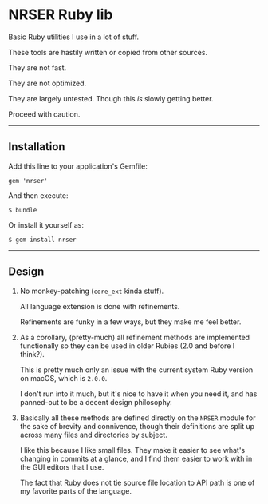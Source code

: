 NRSER Ruby lib
========================================================================

Basic Ruby utilities I use in a lot of stuff.

These tools are hastily written or copied from other sources. 

They are not fast.

They are not optimized.

They are largely untested. Though this *is* slowly getting better.

Proceed with caution.


------------------------------------------------------------------------
Installation
------------------------------------------------------------------------

Add this line to your application's Gemfile:

    gem 'nrser'

And then execute:

    $ bundle

Or install it yourself as:

    $ gem install nrser


------------------------------------------------------------------------
Design
------------------------------------------------------------------------

1.  No monkey-patching (`core_ext` kinda stuff).
    
    All language extension is done with refinements.
    
    Refinements are funky in a few ways, but they make me feel better.
    
2.  As a corollary, (pretty-much) all refinement methods are implemented functionally so they can be used in older Rubies (2.0 and before I think?).
    
    This is pretty much only an issue with the current system Ruby version on macOS, which is `2.0.0`.
    
    I don't run into it much, but it's nice to have it when you need it, and has panned-out to be a decent design philosophy.
    
3.  Basically all these methods are defined directly on the `NRSER` module for the sake of brevity and connivence, though their definitions are split up across many files and directories by subject.
    
    I like this because I like small files. They make it easier to see what's changing in commits at a glance, and I find them easier to work with in the GUI editors that I use.
    
    The fact that Ruby does not tie source file location to API path is one of my favorite parts of the language.
